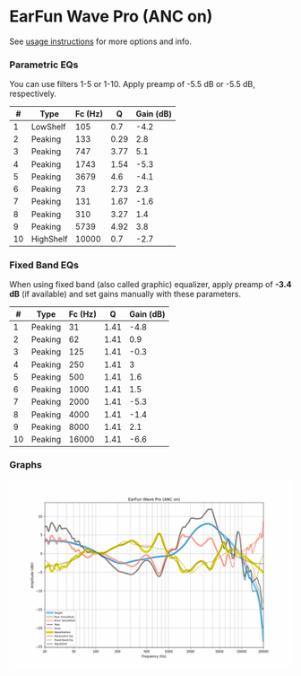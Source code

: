 # EarFun Wave Pro (ANC on)
See [usage instructions](https://github.com/jaakkopasanen/AutoEq#usage) for more options and info.

### Parametric EQs
You can use filters 1-5 or 1-10. Apply preamp of -5.5 dB or -5.5 dB, respectively.

|   # | Type      |   Fc (Hz) |    Q |   Gain (dB) |
|-----|-----------|-----------|------|-------------|
|   1 | LowShelf  |       105 | 0.7  |        -4.2 |
|   2 | Peaking   |       133 | 0.29 |         2.8 |
|   3 | Peaking   |       747 | 3.77 |         5.1 |
|   4 | Peaking   |      1743 | 1.54 |        -5.3 |
|   5 | Peaking   |      3679 | 4.6  |        -4.1 |
|   6 | Peaking   |        73 | 2.73 |         2.3 |
|   7 | Peaking   |       131 | 1.67 |        -1.6 |
|   8 | Peaking   |       310 | 3.27 |         1.4 |
|   9 | Peaking   |      5739 | 4.92 |         3.8 |
|  10 | HighShelf |     10000 | 0.7  |        -2.7 |

### Fixed Band EQs
When using fixed band (also called graphic) equalizer, apply preamp of **-3.4 dB** (if available) and set gains manually with these parameters.

|   # | Type    |   Fc (Hz) |    Q |   Gain (dB) |
|-----|---------|-----------|------|-------------|
|   1 | Peaking |        31 | 1.41 |        -4.8 |
|   2 | Peaking |        62 | 1.41 |         0.9 |
|   3 | Peaking |       125 | 1.41 |        -0.3 |
|   4 | Peaking |       250 | 1.41 |         3   |
|   5 | Peaking |       500 | 1.41 |         1.6 |
|   6 | Peaking |      1000 | 1.41 |         1.5 |
|   7 | Peaking |      2000 | 1.41 |        -5.3 |
|   8 | Peaking |      4000 | 1.41 |        -1.4 |
|   9 | Peaking |      8000 | 1.41 |         2.1 |
|  10 | Peaking |     16000 | 1.41 |        -6.6 |

### Graphs
![](./EarFun%20Wave%20Pro%20(ANC%20on).png)
